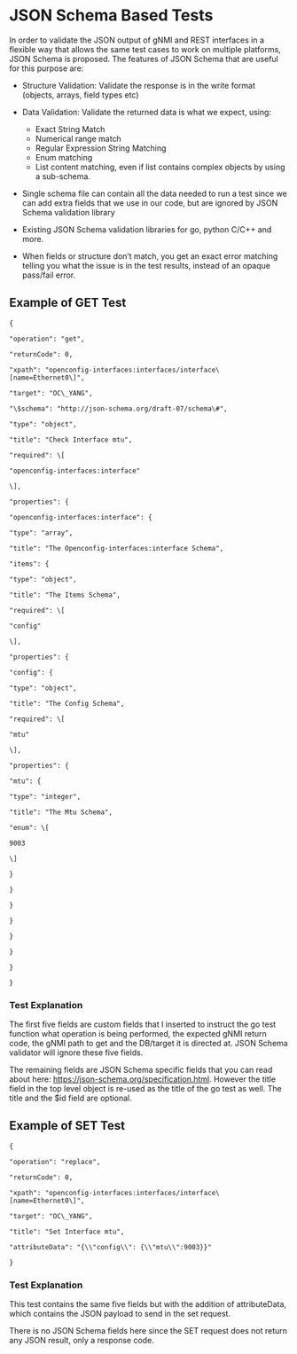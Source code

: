 JSON Schema Based Tests
=======================

In order to validate the JSON output of gNMI and REST interfaces in a
flexible way that allows the same test cases to work on multiple
platforms, JSON Schema is proposed. The features of JSON Schema that are
useful for this purpose are:

-   Structure Validation: Validate the response is in the write format
    (objects, arrays, field types etc)
-   Data Validation: Validate the returned data is what we expect,
    using:

    -   Exact String Match
    -   Numerical range match
    -   Regular Expression String Matching
    -   Enum matching
    -   List content matching, even if list contains complex objects by
        using a sub-schema.

-   Single schema file can contain all the data needed to run a test
    since we can add extra fields that we use in our code, but are
    ignored by JSON Schema validation library
-   Existing JSON Schema validation libraries for go, python C/C++ and
    more.
-   When fields or structure don’t match, you get an exact error
    matching telling you what the issue is in the test results, instead
    of an opaque pass/fail error.

Example of GET Test
-------------------
```
{

"operation": "get",

"returnCode": 0,

"xpath": "openconfig-interfaces:interfaces/interface\[name=Ethernet0\]",

"target": "OC\_YANG",

"\$schema": "http://json-schema.org/draft-07/schema\#",

"type": "object",

"title": "Check Interface mtu",

"required": \[

"openconfig-interfaces:interface"

\],

"properties": {

"openconfig-interfaces:interface": {

"type": "array",

"title": "The Openconfig-interfaces:interface Schema",

"items": {

"type": "object",

"title": "The Items Schema",

"required": \[

"config"

\],

"properties": {

"config": {

"type": "object",

"title": "The Config Schema",

"required": \[

"mtu"

\],

"properties": {

"mtu": {

"type": "integer",

"title": "The Mtu Schema",

"enum": \[

9003

\]

}

}

}

}

}

}

}

}
```
### Test Explanation

The first five fields are custom fields that I inserted to instruct the
go test function what operation is being performed, the expected gNMI
return code, the gNMI path to get and the DB/target it is directed at.
JSON Schema validator will ignore these five fields.

The remaining fields are JSON Schema specific fields that you can read
about here: <https://json-schema.org/specification.html>. However the
title field in the top level object is re-used as the title of the go
test as well. The title and the \$id field are optional.

Example of SET Test
-------------------
```
{

"operation": "replace",

"returnCode": 0,

"xpath": "openconfig-interfaces:interfaces/interface\[name=Ethernet0\]",

"target": "OC\_YANG",

"title": "Set Interface mtu",

"attributeData": "{\\"config\\": {\\"mtu\\":9003}}"

}
```

### Test Explanation

This test contains the same five fields but with the addition of
attributeData, which contains the JSON payload to send in the set
request.

There is no JSON Schema fields here since the SET request does not
return any JSON result, only a response code.
